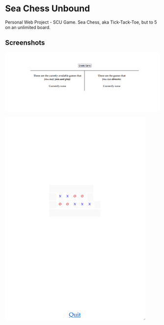 # Sea Chess Unbound
Personal Web Project - SCU Game. Sea Chess, aka Tick-Tack-Toe, but to 5 on an unlimited board.

## Screenshots

![Lobby](docs/lobby.PNG)

![Game](docs/game.PNG)